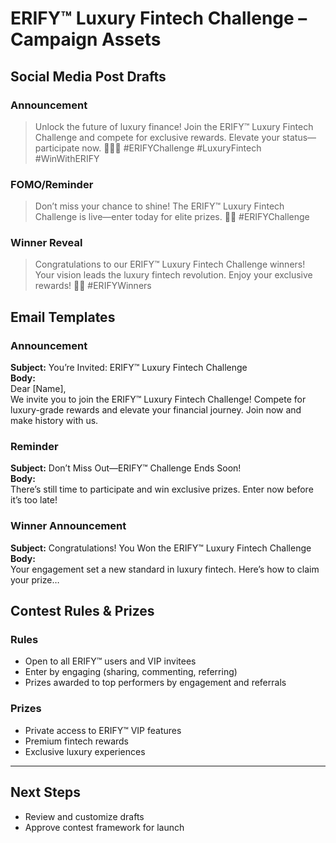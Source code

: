 # ERIFY™ Luxury Fintech Challenge – Campaign Assets

## Social Media Post Drafts

### Announcement
> Unlock the future of luxury finance! Join the ERIFY™ Luxury Fintech Challenge and compete for exclusive rewards. Elevate your status—participate now. 🚀💎🔥 #ERIFYChallenge #LuxuryFintech #WinWithERIFY

### FOMO/Reminder
> Don’t miss your chance to shine! The ERIFY™ Luxury Fintech Challenge is live—enter today for elite prizes. 💎🔥 #ERIFYChallenge

### Winner Reveal
> Congratulations to our ERIFY™ Luxury Fintech Challenge winners! Your vision leads the luxury fintech revolution. Enjoy your exclusive rewards! 🚀💎 #ERIFYWinners

## Email Templates

### Announcement
**Subject:** You’re Invited: ERIFY™ Luxury Fintech Challenge  
**Body:**  
Dear [Name],  
We invite you to join the ERIFY™ Luxury Fintech Challenge! Compete for luxury-grade rewards and elevate your financial journey. Join now and make history with us.

### Reminder
**Subject:** Don’t Miss Out—ERIFY™ Challenge Ends Soon!  
**Body:**  
There’s still time to participate and win exclusive prizes. Enter now before it’s too late!

### Winner Announcement
**Subject:** Congratulations! You Won the ERIFY™ Luxury Fintech Challenge  
**Body:**  
Your engagement set a new standard in luxury fintech. Here’s how to claim your prize…

## Contest Rules & Prizes

### Rules
- Open to all ERIFY™ users and VIP invitees
- Enter by engaging (sharing, commenting, referring)
- Prizes awarded to top performers by engagement and referrals

### Prizes
- Private access to ERIFY™ VIP features
- Premium fintech rewards
- Exclusive luxury experiences

---

## Next Steps
- Review and customize drafts
- Approve contest framework for launch